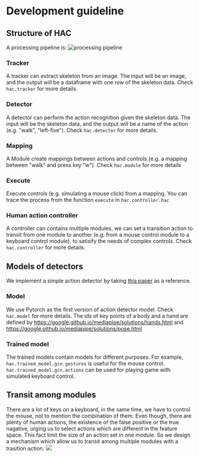 # Development guideline

## Structure of HAC
A processing pipeline is:
![processing pipeline](https://i.imgur.com/RQDraza.png)

### Tracker
A tracker can extract skeleton from an image.
The input will be an image, and the output will be a dataframe with one row of the skeleton data. Check ```hac.tracker``` for more details.

### Detector
A detector can perform the action recognition given the skeleton data.
The input will be the skeleton data, and the output will be a name of the action (e.g. "walk", "left-five"). Check ```hac.detector``` for more details.

### Mapping
A Module create mappings between actions and controls (e.g. a mapping between "walk" and press key "w"). Check ```hac.module``` for more details

### Execute
Execute controls (e.g. simulating a mouse click) from a mapping. You can trace the process from the function ```execute``` in ```hac.controller.hac```

### Human action controller
A controller can contains multiple modules, we can set a transition action to transit from one module to another (e.g. from a mouse control module to a keyboard control module), to satisify the needs of complex controls. Check ```hac.controller``` for more details.

## Models of detectors
We implement a simple action detector by taking [this paper](https://arxiv.org/abs/1801.07455) as a reference. 

### Model
We use Pytorch as the first version of action detector model. Check ```hac.model``` for more details.
The ids of key points of a body and a hand are defined by
https://google.github.io/mediapipe/solutions/hands.html and
https://google.github.io/mediapipe/solutions/pose.html

### Trained model
The trained models contain models for different purposes. For example, ```hac.trained_model.gcn.gestures``` is useful for the mouse control. ```hac.trained_model.gcn.actions``` can be used for playing game with simulated keyboard control.

## Transit among modules
There are a lot of keys on a keyboard, in the same time, we have to control the mouse, not to mention the combination of them. Even though, there are plenty of human actions, the existence of the false positive or the true nagative, urging us to select actions which are different in the feature space. This fact limit the size of an action set in one module. So we design a mechanism which allow us to transit among multiple modules with a trasition action. 
![](https://i.imgur.com/F9oBXEE.png)